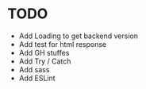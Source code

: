 TODO
====

+ Add Loading to get backend version
+ Add test for html response
+ Add GH stuffes
+ Add Try / Catch
+ Add sass
+ Add ESLint
